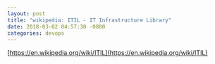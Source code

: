 ```yaml
---
layout: post
title: "wikipedia: ITIL - IT Infrastructure Library"
date: 2018-03-02 04:57:30 -0800
categories: devops
---
```

[https://en.wikipedia.org/wiki/ITIL](https://en.wikipedia.org/wiki/ITIL)
